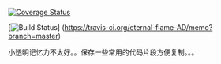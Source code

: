 [![Coverage Status](https://coveralls.io/repos/github/eternal-flame-AD/memo/badge.svg?branch=master)](https://coveralls.io/github/eternal-flame-AD/memo?branch=master)

[![Build Status](https://travis-ci.org/eternal-flame-AD/memo.svg?branch=master)]
(https://travis-ci.org/eternal-flame-AD/memo?branch=master)

小透明记忆力不太好。。保存一些常用的代码片段方便复制。。。